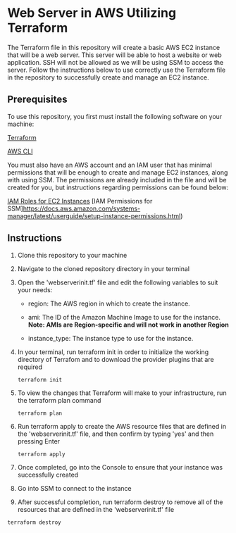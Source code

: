 # Web Server in AWS Utilizing Terraform
The Terraform file in this repository will create a basic AWS EC2 instance that will be a web server. This server will be able to host a website or web application. SSH will not be allowed as we will be using SSM to access the server. Follow the instructions below to use correctly use the Terraform file in the repository to successfully create and manage an EC2 instance.

## Prerequisites
To use this repository, you first must install the following software on your machine:

[Terraform](https://developer.hashicorp.com/terraform/downloads)

[AWS CLI](https://aws.amazon.com/cli/)

You must also have an AWS account and an IAM user that has minimal permissions that will be enough to create and manage EC2 instances, along with using SSM. The permissions are already included in the file and will be created for you, but instructions regarding permissions can be found below:

[IAM Roles for EC2 Instances](https://docs.aws.amazon.com/AWSEC2/latest/UserGuide/iam-roles-for-amazon-ec2.html)
[IAM Permissions for SSM]https://docs.aws.amazon.com/systems-manager/latest/userguide/setup-instance-permissions.html)

## Instructions
1. Clone this repository to your machine
2. Navigate to the cloned repository directory in your terminal
3. Open the 'webserverinit.tf' file and edit the following variables to suit your needs:

    - region: The AWS region in which to create the instance.

    - ami: The ID of the Amazon Machine Image to use for the instance. **Note: AMIs are Region-specific and will not work in another Region**

    - instance_type: The instance type to use for the instance.

4. In your terminal, run terraform init in order to initialize the working directory of Terrafom and to download the provider plugins that are required
   ```
   terraform init
   ```
5. To view the changes that Terraform will make to your infrastructure, run the terraform plan command
    ```
   terraform plan
    ```
6. Run terraform apply to create the AWS resource files that are defined in the 'webserverinit.tf' file, and then confirm by typing 'yes' and then pressing Enter
   ```
   terraform apply
   ```
7. Once completed, go into the Console to ensure that your instance was successfully created
8. Go into SSM to connect to the instance
9. After successful completion, run terraform destroy to remove all of the resources that are defined in the 'webserverinit.tf' file
```
terraform destroy
```
